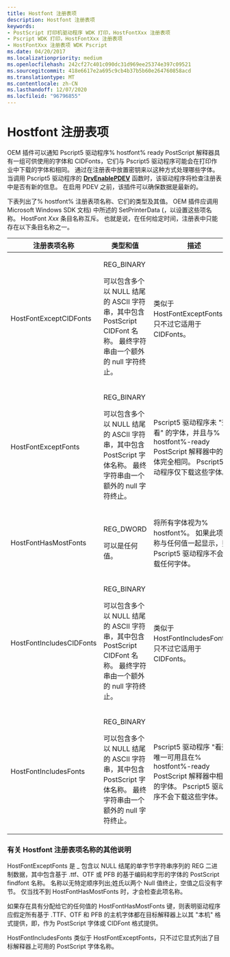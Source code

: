 ```yaml
---
title: Hostfont 注册表项
description: Hostfont 注册表项
keywords:
- PostScript 打印机驱动程序 WDK 打印，HostFontXxx 注册表项
- Pscript WDK 打印，HostFontXxx 注册表项
- HostFontXxx 注册表项 WDK Pscript
ms.date: 04/20/2017
ms.localizationpriority: medium
ms.openlocfilehash: 242cf27c401c090dc31d969ee25374e397c09521
ms.sourcegitcommit: 418e6617e2a695c9cb4b37b5b60e264760858acd
ms.translationtype: MT
ms.contentlocale: zh-CN
ms.lasthandoff: 12/07/2020
ms.locfileid: "96796855"
---
```

# <a name="hostfont-registry-entries"></a>Hostfont 注册表项





OEM 插件可以通知 Pscript5 驱动程序% hostfont% ready PostScript 解释器具有一组可供使用的字体和 CIDFonts，它们与 Pscript5 驱动程序可能会在打印作业中下载的字体和相同。 通过在注册表中放置密钥来以这种方式处理哪些字体。 当调用 Pscript5 驱动程序的 [**DrvEnablePDEV**](/windows/win32/api/winddi/nf-winddi-drvenablepdev) 函数时，该驱动程序将检查注册表中是否有新的信息。 在启用 PDEV 之前，该插件可以确保数据是最新的。

下表列出了% hostfont% 注册表项名称、它们的类型及其值。 OEM 插件应调用 Microsoft Windows SDK 文档) 中所述的 SetPrinterData (，以设置这些项名称。 HostFont *Xxx* 条目名称互斥。 也就是说，在任何给定时间，注册表中只能存在以下条目名称之一。

<table>
<colgroup>
<col width="33%" />
<col width="33%" />
<col width="33%" />
</colgroup>
<thead>
<tr class="header">
<th>注册表项名称</th>
<th>类型和值</th>
<th>描述</th>
</tr>
</thead>
<tbody>
<tr class="odd">
<td><p>HostFontExceptCIDFonts</p></td>
<td><p>REG_BINARY</p>
<p>可以包含多个以 NULL 结尾的 ASCII 字符串，其中包含 PostScript CIDFont 名称。 最终字符串由一个额外的 null 字符终止。</p></td>
<td><p>类似于 HostFontExceptFonts，只不过它适用于 CIDFonts。</p></td>
</tr>
<tr class="even">
<td><p>HostFontExceptFonts</p></td>
<td><p>REG_BINARY</p>
<p>可以包含多个以 NULL 结尾的 ASCII 字符串，其中包含 PostScript 字体名称。 最终字符串由一个额外的 null 字符终止。</p></td>
<td><p>Pscript5 驱动程序未 "查看" 的字体，并且与% hostfont%-ready PostScript 解释器中的字体完全相同。 Pscript5 驱动程序仅下载这些字体。</p></td>
</tr>
<tr class="odd">
<td><p>HostFontHasMostFonts</p></td>
<td><p>REG_DWORD</p>
<p>可以是任何值。</p></td>
<td><p>将所有字体视为% hostfont%。 如果此项名称与任何值一起显示，则 Pscript5 驱动程序不会下载任何字体。</p></td>
</tr>
<tr class="even">
<td><p>HostFontIncludesCIDFonts</p></td>
<td><p>REG_BINARY</p>
<p>可以包含多个以 NULL 结尾的 ASCII 字符串，其中包含 PostScript CIDFont 名称。 最终字符串由一个额外的 null 字符终止。</p></td>
<td><p>类似于 HostFontIncludesFonts，只不过它适用于 CIDFonts。</p></td>
</tr>
<tr class="odd">
<td><p>HostFontIncludesFonts</p></td>
<td><p>REG_BINARY</p>
<p>可以包含多个以 NULL 结尾的 ASCII 字符串，其中包含 PostScript 字体名称。 最终字符串由一个额外的 null 字符终止。</p></td>
<td><p>Pscript5 驱动程序 "看到" 唯一可用且在% hostfont%-ready PostScript 解释器中相同的字体。 Pscript5 驱动程序不会下载这些字体。</p></td>
</tr>
</tbody>
</table>

 

### <a name="additional-notes-on-hostfont-registry-entry-names"></a>有关 Hostfont 注册表项名称的其他说明

HostFontExceptFonts 是 \_ 包含以 NULL 结尾的单字节字符串序列的 REG 二进制数据，其中包含基于 .ttf、OTF 或 PFB 的基于编码和字形的字体的 PostScript findfont 名称。 名称以无特定顺序列出;姓氏以两个 Null 值终止，空值之后没有字节。 仅当找不到 HostFontHasMostFonts 时，才会检查此项名称。

如果存在具有分配给它的任何值的 HostFontHasMostFonts 键，则表明驱动程序应假定所有基于 .TTF、OTF 和 PFB 的主机字体都在目标解释器上以其 "本机" 格式提供，即，作为 PostScript 字体或 CIDFont 格式提供。

HostFontIncludesFonts 类似于 HostFontExceptFonts，只不过它显式列出了目标解释器上可用的 PostScript 字体名称。

 

